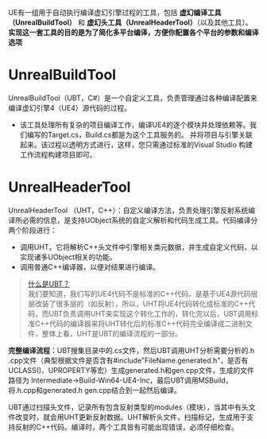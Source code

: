 UE有一组用于自动执行编译虚幻引擎过程的工具，包括 **虚幻编译工具（UnrealBuildTool）** 和 **虚幻头工具（UnrealHeaderTool）**（以及其他工具）。**实现这一套工具的目的是为了简化多平台编译，方便你配置各个平台的参数和编译选项**

# UnrealBuildTool
UnrealBuildTool（UBT，C#）是一个自定义工具，负责管理通过各种编译配置来编译虚幻引擎4（UE4）源代码的过程。

-   该工具处理所有复杂的项目编译工作，编译UE4的逐个模块并处理依赖等。我们编写的Target.cs，Build.cs都是为这个工具服务的。 并将项目与引擎关联起来。该过程以透明方式进行，这样，您只需通过标准的Visual Studio 构建工作流程构建项目即可。

# UnrealHeaderTool 
UnrealHeaderTool （UHT，C++）：自定义编译方法，负责处理引擎反射系统编译所必需的信息，是支持UObject系统的自定义解析和代码生成工具。代码编译分两个阶段进行：

-   调用UHT。它将解析C++头文件中引擎相关类元数据，并生成自定义代码，以实现诸多UObject相关的功能。
-   调用普通C++编译器，以便对结果进行编译。

> [什么是UBT？](https://zhuanlan.zhihu.com/p/89220125)  
> 我们要知道，我们写的UE4代码不是标准的C++代码，是基于UE4源代码层层改装了很多层的（如反射），所以，UHT将UE4代码转化成标准的C++代码，而UBT负责调用UHT来实现这个转化工作的，转化完以后，UBT调用标准C++代码的编译器来将UHT转化后的标准C++代码完全编译成二进制文件，整体上看，UHT是UBT的编译流程的一部分。  

**完整编译流程**：UBT搜集目录中的.cs文件，然后UBT调用UHT分析需要分析的.h .cpp文件（典型根据文件是否含有#include"FileName.generated.h"，是否有UCLASS()、UPROPERTY等宏）生成generated.h和gen.cpp文件，生成的文件路径为 Intermediate->Build-Win64-UE4-Inc，最后UBT调用MSBuild，将.h.cpp和generated.h gen.cpp结合到一起然后编译。

UBT通过扫描头文件，记录所有包含反射类型的modules（模块），当其中有头文件改变时，就会用UHT更新反射数据。UHT解析头文件，扫描标记，生成用于支持反射的C++代码。编译时，两个工具皆有可能出现错误，必须仔细检查。

